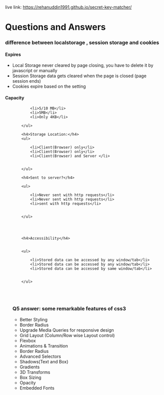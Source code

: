 live link: https://rehanuddin1991.github.io/secret-key-matcher/

<h1>Questions and Answers </h1>

<h3>difference between localstorage , session storage and cookies</h3>
<h4>Expires</h4>
<ul>
			<li>Local Storage never cleared by page closing, you have to delete it by javascript or manually</li>
			<li>Session Storage data gets cleared when the page is closed (page session ends)</li>
			<li>Cookies expire based on the setting </li>

</ul>
<h4>Capacity</h4>
<ul>
			 
			<li>5/10 MB</li>
			<li>5MB</li>
			<li>Only 4KB</li>

		</ul>

		<h4>Storage Location:</h4>
		<ul>
			 
			<li>Client(Browser) only</li>
			<li>Client(Browser) only</li>			
			<li>Client(Browser) and Server </li>
			 

		</ul>

		<h4>Sent to server?</h4>

		<ul>
			 
			<li>Never sent with http requests</li>
			<li>Never sent with http requests</li>
			<li>sent with http requests</li>			
			 

		</ul>




		<h4>Accessibility</h4>


		<ul>
			 
			<li>Stored data can be accessed by any window/tab</li>
			<li>Stored data can be accessed by any window/tab</li>
			<li>Stored data can be accessed by same window/tab</li>
			 

		</ul>

	  
<br>
<br>
<h3>Q5 answer: some remarkable features of css3 </h3>
<ul>
	<li>Better Styling</li>
	<li>Border Radius</li>
	<li>Upgrade Media Queries for responsive design</li>
	<li>Grid Layout (Column/Row wise Layout control)</li>
	<li>Flexbox</li>
	<li>Animations & Transition</li>
	<li>Border Radius</li>
	<li>Advanced Selectors</li>
	<li>Shadows(Text and Box)</li>
	<li>Gradients</li>
	<li>3D Transforms </li>
	<li>Box Sizing</li>
	<li>Opacity</li>
	<li>Embedded Fonts</li>

</ul>
